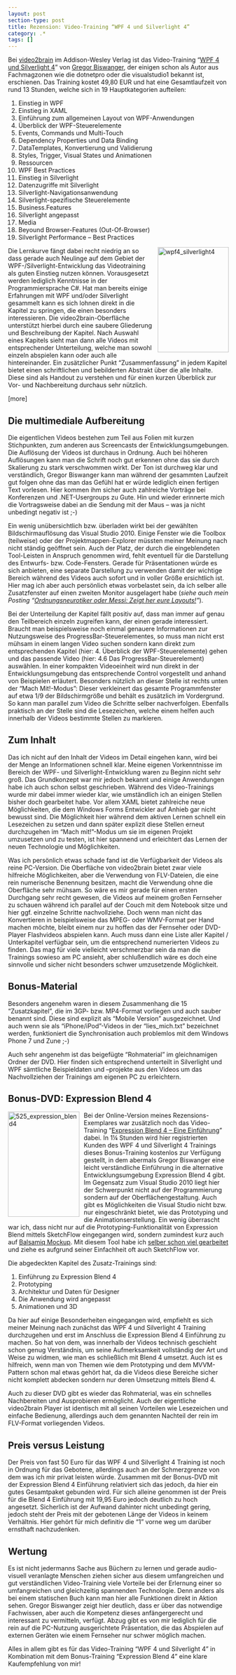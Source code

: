 ```yaml
---
layout: post
section-type: post
title: Rezension: Video-Training “WPF 4 und Silverlight 4”
category: .*
tags: []
---
```

<p>Bei <a href="http://www.video2brain.com/de/index.htm">video2brain</a> im Addison-Wesley Verlag ist das Video-Training &ldquo;<a href="http://www.video2brain.com/de/products-635.htm">WPF 4 und Silverlight 4</a>&rdquo; von <a title="Every day is an experience!" href="http://www.dotnet-blog.net">Gregor Biswanger</a>, der einigen schon als Autor aus Fachmagzonen wie die dotnetpro oder die visualstudio1 bekannt ist, erschienen. Das Training kostet 49,80 EUR und hat eine Gesamtlaufzeit von rund 13 Stunden, welche sich in 19 Hauptkategorien aufteilen:</p>
<ol>
<li>Einstieg in WPF </li>
<li>Einstieg in XAML </li>
<li>Einf&uuml;hrung zum allgemeinen Layout von WPF-Anwendungen </li>
<li>&Uuml;berblick der WPF-Steuerelemente </li>
<li>Events, Commands und Multi-Touch </li>
<li>Dependency Properties und Data Binding </li>
<li>DataTemplates, Konvertierung und Validierung </li>
<li>Styles, Trigger, Visual States und Animationen </li>
<li>Ressourcen </li>
<li>WPF Best Practices </li>
<li>Einstieg in Silverlight </li>
<li>Datenzugriffe mit Silverlight </li>
<li>Silverlight-Navigationsanwendung </li>
<li>Silverlight-spezifische Steuerelemente </li>
<li>Business.Features </li>
<li>Silverlight angepasst </li>
<li>Media </li>
<li>Beyound Browser-Features (Out-Of-Browser) </li>
<li>Silverlight Performance &ndash; Best Practices </li>
</ol>
<p><img style="background-image: none; margin: 0px 0px 0px 10px; padding-left: 0px; padding-right: 0px; display: inline; float: right; padding-top: 0px; border-width: 0px;" title="wpf4_silverlight4" src="http://anheledirwp.blob.core.windows.net/wordpress/2011/01/wpf4_silverlight4.jpg" border="0" alt="wpf4_silverlight4" width="162" height="240" align="right" />Die Lernkurve f&auml;ngt dabei recht niedrig an so dass gerade auch Neulinge auf dem Gebiet der WPF-/Silverlight-Entwicklung das Videotraining als guten Einstieg nutzen k&ouml;nnen. Vorausgesetzt werden lediglich Kenntnisse in der Programmiersprache C#. Hat man bereits einige Erfahrungen mit WPF und/oder Silverlight gesammelt kann es sich lohnen direkt in die Kapitel zu springen, die einen besonders interessieren. Die video2brain-Oberfl&auml;che unterst&uuml;tzt hierbei durch eine saubere Gliederung und Beschreibung der Kapitel. Nach Auswahl eines Kapitels sieht man dann alle Videos mit entsprechender Unterteilung, welche man sowohl einzeln abspielen kann oder auch alle hintereinander. Ein zus&auml;tzlicher Punkt &ldquo;Zusammenfassung&rdquo; in jedem Kapitel bietet einen schriftlichen und bebilderten Abstrakt &uuml;ber die alle Inhalte. Diese sind als Handout zu verstehen und f&uuml;r einen kurzen &Uuml;berblick zur Vor- und Nachbereitung durchaus sehr n&uuml;tzlich.</p>
<p>[more]</p>
<h2>Die multimediale Aufbereitung</h2>
<p>Die eigentlichen Videos bestehen zum Teil aus Folien mit kurzen Stichpunkten, zum anderen aus Screencasts der Entwicklungsumgebungen. Die Aufl&ouml;sung der Videos ist durchaus in Ordnung. Auch bei h&ouml;heren Aufl&ouml;sungen kann man die Schrift noch gut erkennen ohne das sie durch Skalierung zu stark verschwommen wirkt. Der Ton ist durchweg klar und verst&auml;ndlich, Gregor Biswanger kann man w&auml;hrend der gesammten Laufzeit gut folgen ohne das man das Gef&uuml;hl hat er w&uuml;rde lediglich einen fertigen Text vorlesen. Hier kommen ihm sicher auch zahlreiche Vortr&auml;ge bei Konferenzen und .NET-Usergroups zu Gute. Hin und wieder erinnerte mich die Vortragsweise dabei an die Sendung mit der Maus &ndash; was ja nicht unbedingt negativ ist ;-)</p>
<p>Ein wenig un&uuml;bersichtlich bzw. &uuml;berladen wirkt bei der gew&auml;hlten Bildschirmaufl&ouml;sung das Visual Studio 2010. Einige Fenster wie die Toolbox (teilweise) oder der Projektmappen-Explorer m&uuml;ssten meiner Meinung nach nicht st&auml;ndig ge&ouml;ffnet sein. Auch der Platz, der durch die eingeblendeten Tool-Leisten in Anspruch genommen wird, fehlt eventuell f&uuml;r die Darstellung des Entwurfs- bzw. Code-Fensters. Gerade f&uuml;r Pr&auml;sentationen w&uuml;rde es sich anbieten, eine separate Darstellung zu verwenden damit der wichtige Bereich w&auml;hrend des Videos auch sofort und in voller Gr&ouml;&szlig;e ersichtlich ist. Hier mag ich aber auch pers&ouml;nlich etwas vorbelastet sein, da ich selber alle Zusatzfenster auf einen zweiten Monitor ausgelagert habe (<em>siehe auch mein Posting &ldquo;</em><a href="/post/2010/09/09/Ordnungsneurotiker-oder-Messi-Zeigt-her-eure-Layouts!.aspx"><em>Ordnungsneurotiker oder Messi: Zeigt her eure Layouts!</em></a><em>&rdquo;</em>).</p>
<p>Bei der Unterteilung der Kapitel f&auml;llt positiv auf, dass man immer auf genau den Teilbereich einzeln zugreifen kann, der einen gerade interessiert. Braucht man beispielsweise noch einmal genauere Informationen zur Nutzungsweise des ProgressBar-Steuerelementes, so muss man nicht erst m&uuml;hsam in einem langen Video suchen sondern kann direkt zum entsprechenden Kapitel (hier: 4. &Uuml;berblick der WPF-Steuerelemente) gehen und das passende Video (hier: 4.6 Das ProgressBar-Steuerelement) ausw&auml;hlen. In einer kompakten Videoeinheit wird nun direkt in der Entwicklungsumgebung das entsprechende Control vorgestellt und anhand von Beispielen erl&auml;utert. Besonders n&uuml;tzlich an dieser Stelle ist rechts unten der &ldquo;Mach Mit!-Modus&rdquo;: Dieser verkleinert das gesamte Programmfenster auf etwa 1/9 der Bildschirmgr&ouml;&szlig;e und beh&auml;lt es zus&auml;tzlich im Vordergrund. So kann man parallel zum Video die Schritte selber nachverfolgen. Ebenfalls praktisch an der Stelle sind die Lesezeichen, welche einem helfen auch innerhalb der Videos bestimmte Stellen zu markieren.</p>
<h2>Zum Inhalt</h2>
<p>Das ich nicht auf den Inhalt der Videos im Detail eingehen kann, wird bei der Menge an Informationen schnell klar. Meine eigenen Vorkenntnisse im Bereich der WPF- und Silverlight-Entwicklung waren zu Beginn nicht sehr gro&szlig;. Das Grundkonzept war mir jedoch bekannt und einige Anwendungen habe ich auch schon selbst geschrieben. W&auml;hrend des Video-Trainings wurde mir dabei immer wieder klar, wie umst&auml;ndlich ich an einigen Stellen bisher doch gearbeitet habe. Vor allem XAML bietet zahlreiche neue M&ouml;glichkeiten, die dem Windows Forms Entwickler auf Anhieb gar nicht bewusst sind. Die M&ouml;glichkeit hier w&auml;hrend dem aktiven Lernen schnell ein Lesezeichen zu setzen und dann sp&auml;ter explizit diese Stellen erneut durchzugehen im &ldquo;Mach mit!&rdquo;-Modus um sie im eigenen Projekt umzusetzen und zu testen, ist hier spannend und erleichtert das Lernen der neuen Technologie und M&ouml;glichkeiten.</p>
<p>Was ich pers&ouml;nlich etwas schade fand ist die Verf&uuml;gbarkeit der Videos als reine PC-Version. Die Oberfl&auml;che von video2brain bietet zwar viele hilfreiche M&ouml;glichkeiten, aber die Verwendung von FLV-Dateien, die eine rein numerische Benennung besitzen, macht die Verwendung ohne die Oberfl&auml;che sehr m&uuml;hsam. So w&auml;re es mir gerade f&uuml;r einen ersten Durchgang sehr recht gewesen, die Videos auf meinem gro&szlig;en Fernseher zu schauen w&auml;hrend ich parallel auf der Couch mit dem Notebook sitze und hier ggf. einzelne Schritte nachvollziehe. Doch wenn man nicht das Konvertieren in beispielsweise das MPEG- oder WMV-Format per Hand machen m&ouml;chte, bleibt einem nur zu hoffen das der Fernseher oder DVD-Player Flashvideos abspielen kann. Auch muss dann eine Liste aller Kapitel / Unterkapitel verf&uuml;gbar sein, um die entsprechend numerierten Videos zu finden. Das mag f&uuml;r viele vielleicht verschmerzbar sein da man die Trainings sowieso am PC ansieht, aber schlu&szlig;endlich w&auml;re es doch eine sinnvolle und sicher nicht besonders schwer umzusetzende M&ouml;glichkeit.</p>
<h2>Bonus-Material</h2>
<p>Besonders angenehm waren in diesem Zusammenhang die 15 &ldquo;Zusatzkapitel&rdquo;, die im 3GP- bzw. MP4-Format vorliegen und auch sauber benannt sind. Diese sind explizit als &ldquo;Mobile Version&rdquo; ausgezeichnet. Und auch wenn sie als &ldquo;iPhone/iPod&rdquo;-Videos in der &ldquo;lies_mich.txt&rdquo; bezeichnet werden, funktioniert die Synchronisation auch problemlos mit dem Windows Phone 7 und Zune ;-)</p>
<p>Auch sehr angenehm ist das beigef&uuml;gte &ldquo;Rohmaterial&rdquo; im gleichnamigen Ordner der DVD. Hier finden sich entsprechend unterteilt in Silverlight und WPF s&auml;mtliche Beispieldaten und &ndash;projekte aus den Videos um das Nachvollziehen der Trainings am eigenen PC zu erleichtern.</p>
<h2>Bonus-DVD: Expression Blend 4</h2>
<p><img style="background-image: none; margin: 0px 10px 10px 0px; padding-left: 0px; padding-right: 0px; display: inline; float: left; padding-top: 0px; border-width: 0px;" title="525_expression_blend4" src="http://anheledirwp.blob.core.windows.net/wordpress/2011/01/525_expression_blend4.jpg" border="0" alt="525_expression_blend4" width="163" height="240" align="left" />Bei der Online-Version meines Rezensions-Exemplares war zus&auml;tzlich noch das Video-Training &ldquo;<a href="http://www.video2brain.com/de/products-620.htm">Expression Blend 4 &ndash; Eine Einf&uuml;hrung</a>&rdquo; dabei. In 1&frac14; Stunden wird hier registrierten Kunden des WPF 4 und Silverlight 4 Trainings dieses Bonus-Training kostenlos zur Verf&uuml;gung gestellt, in dem abermals Gregor Biswanger eine leicht verst&auml;ndliche Einf&uuml;hrung in die alternative Entwicklungsumgebung Expression Blend 4 gibt. Im Gegensatz zum Visual Studio 2010 liegt hier der Schwerpunkt nicht auf der Programmierung sondern auf der Oberfl&auml;chengestaltung. Auch gibt es M&ouml;glichkeiten die Visual Studio nicht bzw. nur eingeschr&auml;nkt bietet, wie das Prototyping und die Animationserstellung. Ein wenig &uuml;berrascht war ich, dass nicht nur auf die Prototyping-Funktionalit&auml;t von Expression Blend mittels SketchFlow eingegangen wird, sondern zumindest kurz auch auf <a href="http://balsamiq.com/products/mockups">Balsamiq Mockup</a>. Mit diesem Tool habe ich <a href="/post/2009/03/11/Digitaler-Skizzenblock-und-Gewinnspiel.aspx">selber schon viel gearbeitet</a> und ziehe es aufgrund seiner Einfachheit oft auch SketchFlow vor.</p>
<p>Die abgedeckten Kapitel des Zusatz-Trainings sind:</p>
<ol>
<li>Einf&uuml;hrung zu Expression Blend 4 </li>
<li>Prototyping </li>
<li>Architektur und Daten f&uuml;r Designer </li>
<li>Die Anwendung wird angepasst </li>
<li>Animationen und 3D </li>
</ol>
<p>Da hier auf einige Besonderheiten eingegangen wird, empfiehlt es sich meiner Meinung nach zun&auml;chst das WPF 4 und Silverlight 4 Training durchzugehen und erst im Anschluss die Expression Blend 4 Einf&uuml;hrung zu machen. So hat von dem, was innerhalb der Videos technisch geschieht schon genug Verst&auml;ndnis, um seine Aufmerksamkeit vollst&auml;ndig der Art und Weise zu widmen, wie man es schlie&szlig;lich mit Blend 4 umsetzt. Auch ist es hilfreich, wenn man von Themen wie dem Prototyping und dem MVVM-Pattern schon mal etwas geh&ouml;rt hat, da die Videos diese Bereiche sicher nicht komplett abdecken sondern nur deren Umsetzung mittels Blend 4.</p>
<p>Auch zu dieser DVD gibt es wieder das Rohmaterial, was ein schnelles Nachbereiten und Ausprobieren erm&ouml;glicht. Auch der eigentliche video2brain Player ist identisch mit all seinen Vorteilen wie Lesezeichen und einfache Bedienung, allerdings auch dem genannten Nachteil der rein im FLV-Format vorliegenden Videos.</p>
<h2>Preis versus Leistung</h2>
<p>Der Preis von fast 50 Euro f&uuml;r das WPF 4 und Silverlight 4 Training ist noch in Ordnung f&uuml;r das Gebotene, allerdings auch an der Schmerzgrenze von dem was ich mir privat leisten w&uuml;rde. Zusammen mit der Bonus-DVD mit der Expression Blend 4 Einf&uuml;hrung relativiert sich das jedoch, da hier ein gutes Gesamtpaket gebunden wird. F&uuml;r sich alleine genommen ist der Preis f&uuml;r die Blend 4 Einf&uuml;hrung mit 19,95 Euro jedoch deutlich zu hoch angesetzt. Sicherlich ist der Aufwand dahinter nicht unbedingt gering, jedoch steht der Preis mit der gebotenen L&auml;nge der Videos in keinem Verh&auml;ltnis. Hier geh&ouml;rt f&uuml;r mich definitiv die &ldquo;1&rdquo; vorne weg um dar&uuml;ber ernsthaft nachzudenken.</p>
<h2>Wertung</h2>
<p>Es ist nicht jedermanns Sache aus B&uuml;chern zu lernen und gerade audio-visuell veranlagte Menschen ziehen sicher aus diesem umfangreichen und gut verst&auml;ndlichen Video-Training viele Vorteile bei der Erlernung einer so umfangreichen und gleichzeitig spannenden Technologie. Denn anders als bei einem statischen Buch kann man hier alle Funktionen direkt in Aktion sehen. Gregor Biswanger zeigt hier deutlich, dass er &uuml;ber das notwendige Fachwissen, aber auch die Kompetenz dieses anf&auml;ngergerecht und interessant zu vermitteln, verf&uuml;gt. Abzug gibt es von mir lediglich f&uuml;r die rein auf die PC-Nutzung ausgerichtete Pr&auml;sentation, die das Abspielen auf externen Ger&auml;ten wie einem Fernseher nur schwer m&ouml;glich machen.</p>
<p>Alles in allem gibt es f&uuml;r das Video-Training &ldquo;WPF 4 und Silverlight 4&rdquo; in Kombination mit dem Bonus-Training &ldquo;Expression Blend 4&rdquo; eine klare Kaufempfehlung von mir!</p>